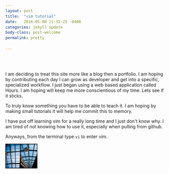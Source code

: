 ```yaml
---
layout: post
title:  "vim tutorial"
date:   2016-05-08 21:32:25 -0400
categories: jekyll update
body-class: post-welcome
permalink: pretty

---
```

<br>
<br>

I am deciding to treat this site more like a blog then a portfolio. I am hoping by contributing each day I can grow as developer and get into a specific, specialized workflow.
I just began using a web based application called Hours. I am hoping will keep me more conscientious of my time. Lets see if it sticks.


<!-- ![Alt text]({{ site.baseurl }}/img/black.jpg) -->


To truly know something you have to be able to teach it. I am hoping by making small tutorials it will help me commit this to memory.


I have put off learning vim for a really long time and I just don't know why. I am tired of not knowing how to use it, especially when pulling from github.

Anyways, from the terminal type ```vi``` to enter vim.

<img style="float: left; margin: 0px 15px 15px 0px;" src="/img/blue.png" width="100" />
